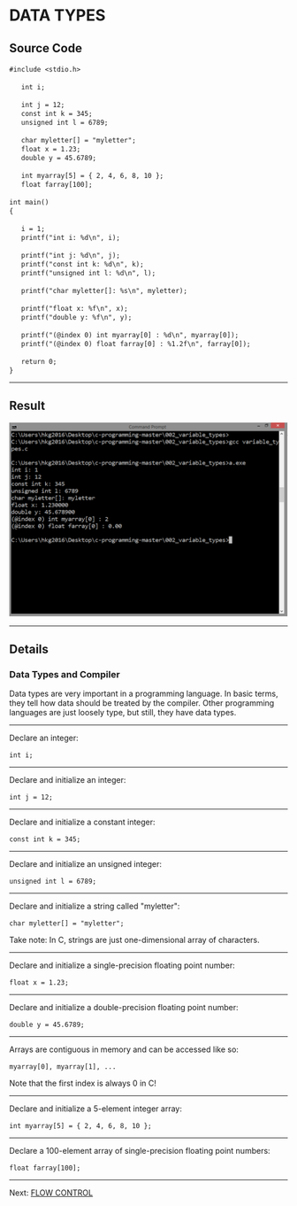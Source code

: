 <!-- Global site tag (gtag.js) - Google Analytics -->
<script async src="https://www.googletagmanager.com/gtag/js?id=UA-146817309-1"></script>
<script>
  window.dataLayer = window.dataLayer || [];
  function gtag(){dataLayer.push(arguments);}
  gtag('js', new Date());

  gtag('config', 'UA-146817309-1');
</script>

# DATA TYPES
## Source Code

```
#include <stdio.h>

   int i;
   
   int j = 12;
   const int k = 345;
   unsigned int l = 6789;

   char myletter[] = "myletter";
   float x = 1.23;
   double y = 45.6789;

   int myarray[5] = { 2, 4, 6, 8, 10 };
   float farray[100];

int main()
{

   i = 1;
   printf("int i: %d\n", i);

   printf("int j: %d\n", j);
   printf("const int k: %d\n", k);
   printf("unsigned int l: %d\n", l);

   printf("char myletter[]: %s\n", myletter);
   
   printf("float x: %f\n", x);
   printf("double y: %f\n", y);

   printf("(@index 0) int myarray[0] : %d\n", myarray[0]);
   printf("(@index 0) float farray[0] : %1.2f\n", farray[0]);
   
   return 0;
}
```

***
## Result
![result](result.png)

***
## Details
### Data Types and Compiler
Data types are very important in a programming language.
In basic terms, they tell how data
should be treated by the compiler.
Other programming languages are just loosely type, but still,
they have data types.

***
Declare an integer: 

	int i;

***
Declare and initialize an integer:
 
	int j = 12;

***
Declare and initialize a constant integer:
	
	const int k = 345;

***
Declare and initialize an unsigned integer:

	unsigned int l = 6789;

***
Declare and initialize a string called "myletter":
	
	char myletter[] = "myletter";

Take note: In C, strings are just one-dimensional 
array of characters.  

***
Declare and initialize a single-precision floating point number:

	float x = 1.23;

***
Declare and initialize a double-precision floating point number:

	double y = 45.6789;

***
Arrays are contiguous in memory and can be
accessed like so: 
	
	myarray[0], myarray[1], ...

Note that the first index is always 0 in C!

***
Declare and initialize a 5-element integer array:
	
	int myarray[5] = { 2, 4, 6, 8, 10 };

***
Declare a 100-element array of single-precision floating point numbers:

	float farray[100];

***
Next: [FLOW CONTROL](../003_flow_control/)
